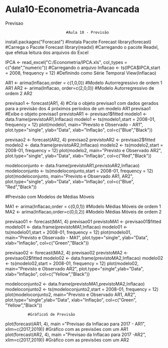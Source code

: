 # Aula10-Econometria-Avancada
Previsao

                               #Aula 10 - Previsão

install.packages("Forecast")                 #Instala Pacote Forecast
library(forecast)                            #Carrega o Pacote Forecast
library(readxl)      #Carregando o pacote Readxl, que efetua leitura dos arquivos do Excel                               


IPCA <- read_excel("C:/Econometria/IPCA.xls", col_types = c("date","numeric"))   #Carregando o arquivo
Inflacao <- ts(IPCA$IPCA,start = 2008, frequency = 12)    #Definindo como Série Temporal
View(Inflacao)

AR1 <- arima(Inflacao,order = c(1,0,0))  #Modelo Autorregressivo de ordem 1
AR1
AR2 <- arima(Inflacao, order=c(2,0,0))   #Modelo Autorregressivo de ordem 2
AR2

previsao1 <- forecast(AR1, 4)                            #Cria o objeto previsao1 com dados gerados para a previsão dos 4 próximos períodos de um modelo AR1
previsao1                                                #Exibe o objeto previsao1
previstoAR1 <- previsao1$fitted
modelo1 <- data.frame(previstoAR1,Inflacao)
modelo1 <- ts(modelo1,start = 2008-01, frequency = 12) 
plot(modelo1, main="Previsto e Observado - AR1", 
     plot.type="single",
     ylab="Data",
     xlab="Inflação", 
     col=c("Blue","Black"))

previsao2 <- forecast(AR2, 4)
previsao2
previstoAR2 <- previsao2$fitted
modelo2 <- data.frame(previstoAR2,Inflacao)
modelo2 <- ts(modelo2,start = 2008-01, frequency = 12) 
plot(modelo2, main="Previsto e Observado AR2", 
     plot.type="single",
     ylab="Data", 
     xlab="Inflação", 
     col=c("Red","Black"))

modeloconjunto <- data.frame(previstoAR1,previstoAR2,Inflacao)
modeloconjunto <- ts(modeloconjunto,start = 2008-01, frequency = 12)
plot(modeloconjunto, main="Previsto e Observado AR1, AR2", 
     plot.type="single",
     ylab="Data", 
     xlab="Inflação", 
     col=c("Blue", "Red","Black"))


#Previsão com Modelos de Médias Móveis

MA1 <- arima(Inflacao,order = c(0,0,1))  #Modelo Médias Móveis de ordem 1
MA2 <- arima(Inflacao,order=c(0,0,2))   #Modelo Médias Móveis de ordem 2

previsao01 <- forecast(MA1, 4)
previsao01
previstoMA1 <- previsao01$fitted
modelo01 <- data.frame(previstoMA1,Inflacao)
modelo01 <- ts(modelo01,start = 2008-01, frequency = 12) 
plot(modelo01, main="Previsto e Observado - MA1", 
     plot.type="single",
     ylab="Data", 
     xlab="Inflação", 
     col=c("Green","Black"))

previsao02 <- forecast(MA2, 4)
previsao02
previstoMA2 <- previsao02$fitted
modelo02 <- data.frame(previstoMA2,Inflacao)
modelo02 <- ts(modelo02,start = 2008-01, frequency = 12) 
plot(modelo02, main="Previsto e Observado AR2", plot.type="single",ylab="Data", xlab="Inflação", col=c("Yellow","Black"))

modeloconjunto2 <- data.frame(previstoMA1,previstoMA2,Inflacao)
modeloconjunto2 <- ts(modeloconjunto2,start = 2008-01, frequency = 12)
plot(modeloconjunto2, main="Previsto e Observado AR1, AR2", plot.type="single",ylab="Data", xlab="Inflação", col=c("Green", "Yellow","Black"))



              #GráficoS de Previsão
plot(forecast(AR1, 4), main ="Previsao da Inflacao para 2017 - AR1", xlim=c(2017,2019))  #Gráfico com as previsões com um AR1
plot(forecast(AR2, 4), main ="Previsao da Inflacao para 2017 -AR2", xlim=c(2017,2019))   #Gráfico com as previsões com um AR2
